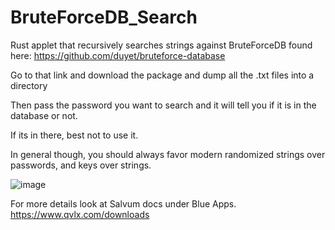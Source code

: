 # BruteForceDB_Search
Rust applet that recursively searches strings against BruteForceDB found here: https://github.com/duyet/bruteforce-database

Go to that link and download the package and dump all the .txt files into a directory

Then pass the password you want to search and it will tell you if it is in the database or not.

If its in there, best not to use it.

In general though, you should always favor modern randomized strings over passwords, and keys over strings.

![image](https://github.com/STashakkori/BruteForceDB_Search/assets/4257899/f3a63b8d-e3da-47a8-9b56-bbedcb1d1ec7)

For more details look at Salvum docs under Blue Apps. https://www.qvlx.com/downloads
